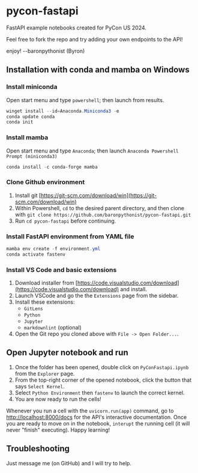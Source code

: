 # pycon-fastapi

FastAPI example notebooks created for PyCon US 2024.

Feel free to fork the repo and try adding your own endpoints to the API!

enjoy! --baronpythonist (Byron)

## Installation with conda and mamba on Windows

### Install miniconda

Open start menu and type `powershell`; then launch from results.

```powershell
winget install --id=Anaconda.Miniconda3 -e
conda update conda
conda init
```

### Install mamba

Open start menu and type `Anaconda`; then launch `Anaconda Powershell Prompt (miniconda3)`

```powershell
conda install -c conda-forge mamba
```

### Clone Github environment

1. Install git [https://git-scm.com/download/win](https://git-scm.com/download/win)
2. Within Powershell, `cd` to the desired parent directory, and then clone with `git clone https://github.com/baronpythonist/pycon-fastapi.git`
3. Run `cd pycon-fastapi` before continuing.

### Install FastAPI environment from YAML file

```powershell
mamba env create -f environment.yml
conda activate fastenv
```

### Install VS Code and basic extensions

1. Download installer from [https://code.visualstudio.com/download](https://code.visualstudio.com/download) and install.
2. Launch VSCode and go the the `Extensions` page from the sidebar.
3. Install these extensions:
    * `GitLens`
    * `Python`
    * `Jupyter`
    * `markdownlint` (optional)
4. Open the Git repo you cloned above with `File -> Open Folder...`.

## Open Jupyter notebook and run

1. Once the folder has been opened, double click on `PyConFastapi.ipynb` from the `Explorer` page.
2. From the top-right corner of the opened notebook, click the button that says `Select Kernel`.
3. Select `Python Environment` then `fastenv` to launch the correct kernel.
4. You are now ready to run the cells!

Whenever you run a cell with the `uvicorn.run(app)` command, go to [http://localhost:8000/docs](http://localhost:8000/docs) for the API's interactive documentation.  Once you are ready to move on in the notebook, `interupt` the running cell (it will never "finish" executing).  Happy learning!

## Troubleshooting

Just message me (on GitHub) and I will try to help.
